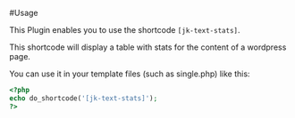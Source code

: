 #Usage

This Plugin enables you to use the shortcode `[jk-text-stats]`.

This shortcode will display a table with stats for the content of a wordpress page.

You can use it in your template files (such as single.php) like this:

```php
<?php 
echo do_shortcode('[jk-text-stats]');
?>
```
